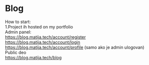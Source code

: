 # Blog



How to start:<br>
1.Project ih hosted on my portfolio<br>
Admin panel:<br>
https://blog.matija.tech/account/register<br>
https://blog.matija.tech/account/login<br>
https://blog.matija.tech/account/profile    (samo ako je admin ulogovan)<br>
Public deo<br>
https://blog.matija.tech/blog

